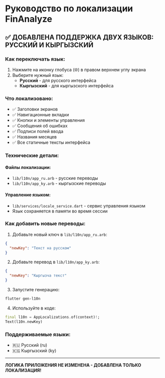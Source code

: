 # Руководство по локализации FinAnalyze

## ✅ ДОБАВЛЕНА ПОДДЕРЖКА ДВУХ ЯЗЫКОВ: РУССКИЙ И КЫРГЫЗСКИЙ

### Как переключать язык:
1. Нажмите на иконку глобуса (🌐) в правом верхнем углу экрана
2. Выберите нужный язык:
   - **Русский** - для русского интерфейса
   - **Кыргызский** - для кыргызского интерфейса

### Что локализовано:
- ✅ Заголовки экранов
- ✅ Навигационные вкладки
- ✅ Кнопки и элементы управления
- ✅ Сообщения об ошибках
- ✅ Подписи полей ввода
- ✅ Названия месяцев
- ✅ Все статичные тексты интерфейса

### Технические детали:

#### Файлы локализации:
- `lib/l10n/app_ru.arb` - русские переводы
- `lib/l10n/app_ky.arb` - кыргызские переводы

#### Управление языком:
- `lib/services/locale_service.dart` - сервис управления языком
- Язык сохраняется в памяти во время сессии

### Как добавить новые переводы:

1. Добавьте новый ключ в `lib/l10n/app_ru.arb`:
```json
{
  "newKey": "Текст на русском"
}
```

2. Добавьте перевод в `lib/l10n/app_ky.arb`:
```json
{
  "newKey": "Кыргызча текст"
}
```

3. Запустите генерацию:
```bash
flutter gen-l10n
```

4. Используйте в коде:
```dart
final l10n = AppLocalizations.of(context)!;
Text(l10n.newKey)
```

### Поддерживаемые языки:
- 🇷🇺 Русский (ru)
- 🇰🇬 Кыргызский (ky)

---
**ЛОГИКА ПРИЛОЖЕНИЯ НЕ ИЗМЕНЕНА - ДОБАВЛЕНА ТОЛЬКО ЛОКАЛИЗАЦИЯ!**
